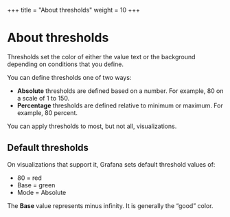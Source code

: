 +++
title = "About thresholds"
weight = 10
+++

# About thresholds

Thresholds set the color of either the value text or the background depending on conditions that you define.

You can define thresholds one of two ways:

- **Absolute** thresholds are defined based on a number. For example, 80 on a scale of 1 to 150.
- **Percentage** thresholds are defined relative to minimum or maximum. For example, 80 percent.

You can apply thresholds to most, but not all, visualizations.

## Default thresholds

On visualizations that support it, Grafana sets default threshold values of:

- 80 = red
- Base = green
- Mode = Absolute

The **Base** value represents minus infinity. It is generally the “good” color.